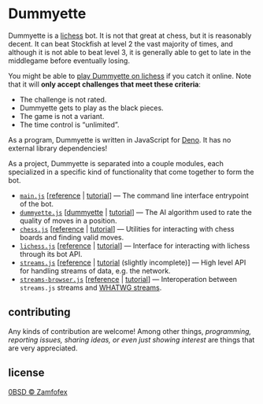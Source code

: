 Dummyette
===

[lichess]: https://lichess.org
[Dummyette]: https://lichess.org/@/Dummyette
[Deno]: https://deno.land

Dummyette is a [lichess] bot. It is not that great at chess, but it is reasonably decent. It can beat Stockfish at level 2 the vast majority of times, and although it is not able to beat level 3, it is generally able to get to late in the middlegame before eventually losing.

You might be able to [play Dummyette on lichess][Dummyette] if you catch it online. Note that it will **only accept challenges that meet these criteria**:

- The challenge is not rated.
- Dummyette gets to play as the black pieces.
- The game is not a variant.
- The time control is “unlimited”.

As a program, Dummyette is written in JavaScript for [Deno]. It has no external library dependencies!

As a project, Dummyette is separated into a couple modules, each specialized in a specific kind of functionality that come together to form the bot.

- [`main.js`](main.js) [[reference](documentation/main.md) | [tutorial](examples/main.md)]
  — The command line interface entrypoint of the bot.
- [`dummyette.js`](dummyette.js) [[dummyette](documentation/dummyette.md) | [tutorial](examples/dummyette.md)]
  — The AI algorithm used to rate the quality of moves in a position.
- [`chess.js`](chess.js) [[reference](documentation/chess.md) | [tutorial](examples/chess.md)]
  — Utilities for interacting with chess boards and finding valid moves.
- [`lichess.js`](lichess.js) [[reference](documentation/lichess.md) | [tutorial](examples/lichess.md)]
  — Interface for interacting with lichess through its bot API.
- [`streams.js`](streams.js) [[reference](documentation/streams.md) | [tutorial](examples/streams.md) (slightly incomplete)]
  — High level API for handling streams of data, e.g. the network.
- [`streams-browser.js`](streams-browser.js) [[reference](documentation/streams-browser.md) | [tutorial](examples/streams-browser.md)]
  — Interoperation between `streams.js` streams and [WHATWG streams](https://streams.spec.whatwg.org).

contributing
---

Any kinds of contribution are welcome! Among other things, *programming, reporting issues, sharing ideas, or even just showing interest* are things that are very appreciated.

license
---

[0BSD © Zamfofex](license.md)
